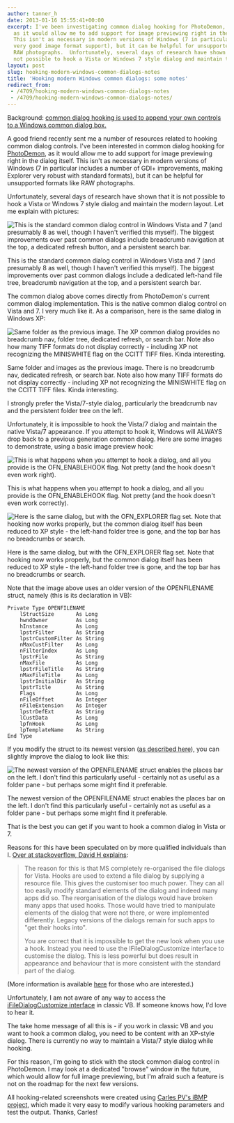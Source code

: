 ```yaml
---
author: tanner_h
date: 2013-01-16 15:55:41+00:00
excerpt: I've been investigating common dialog hooking for PhotoDemon,
  as it would allow me to add support for image previewing right in the dialog itself.
  This isn't as necessary in modern versions of Windows (7 in particular includes
  very good image format support), but it can be helpful for unsupported formats like
  RAW photographs.  Unfortunately, several days of research have shown that it is
  not possible to hook a Vista or Windows 7 style dialog and maintain the modern layout...
layout: post
slug: hooking-modern-windows-common-dialogs-notes
title: 'Hooking modern Windows common dialogs: some notes'
redirect_from:
 - /4709/hooking-modern-windows-common-dialogs-notes
 - /4709/hooking-modern-windows-common-dialogs-notes/
---
```


Background: [common dialog hooking is used to append your own controls to a Windows common dialog box.](http://msdn.microsoft.com/en-us/library/ms646951%28VS.85%29.aspx)

A good friend recently sent me a number of resources related to hooking common dialog controls. I've been interested in common dialog hooking for [PhotoDemon](https://photodemon.org), as it would allow me to add support for image previewing right in the dialog itself. This isn't as necessary in modern versions of Windows (7 in particular includes a number of GDI+ improvements, making Explorer very robust with standard formats), but it can be helpful for unsupported formats like RAW photographs.

Unfortunately, several days of research have shown that it is not possible to hook a Vista or Windows 7 style dialog and maintain the modern layout. Let me explain with pictures:

![This is the standard common dialog control in Windows Vista and 7 (and presumably 8 as well, though I haven't verified this myself).  The biggest improvements over past common dialogs include breadcrumb navigation at the top, a dedicated refresh button, and a persistent search bar.](images/Vista_7_commondialog-600x394.png) 

This is the standard common dialog control in Windows Vista and 7 (and presumably 8 as well, though I haven't verified this myself).  The biggest improvements over past common dialogs include a dedicated left-hand file tree, breadcrumb navigation at the top, and a persistent search bar.

The common dialog above comes directly from PhotoDemon's current common dialog implementation. This is the native common dialog control on Vista and 7. I very much like it. As a comparison, here is the same dialog in Windows XP:

![Same folder as the previous image.  The XP common dialog provides no breadcrumb nav, folder tree, dedicated refresh, or search bar.  Note also how many TIFF formats do not display correctly - including XP not recognizing the MINISWHITE flag on the CCITT TIFF files.  Kinda interesting.](images/XP_commondialog-600x386.png)

Same folder and images as the previous image.  There is no breadcrumb nav, dedicated refresh, or search bar.  Note also how many TIFF formats do not display correctly - including XP not recognizing the MINISWHITE flag on the CCITT TIFF files.  Kinda interesting.

I strongly prefer the Vista/7-style dialog, particularly the breadcrumb nav and the persistent folder tree on the left.

Unfortunately, it is impossible to hook the Vista/7 dialog and maintain the native Vista/7 appearance. If you attempt to hook it, Windows will ALWAYS drop back to a previous generation common dialog. Here are some images to demonstrate, using a basic image preview hook:

![This is what happens when you attempt to hook a dialog, and all you provide is the OFN_ENABLEHOOK flag.  Not pretty (and the hook doesn't even work right).](images/commondialog_hook_1.png) 

This is what happens when you attempt to hook a dialog, and all you provide is the OFN_ENABLEHOOK flag. Not pretty (and the hook doesn't even work correctly).

![Here is the same dialog, but with the OFN_EXPLORER flag set.  Note that hooking now works properly, but the common dialog itself has been reduced to XP style - the left-hand folder tree is gone, and the top bar has no breadcrumbs or search.](images/commondialog_hook_OFN_EXPLORER.png)

Here is the same dialog, but with the OFN_EXPLORER flag set. Note that hooking now works properly, but the common dialog itself has been reduced to XP style - the left-hand folder tree is gone, and the top bar has no breadcrumbs or search.

Note that the image above uses an older version of the OPENFILENAME struct, namely (this is its declaration in VB):

    
    Private Type OPENFILENAME
        lStructSize       As Long
        hwndOwner         As Long
        hInstance         As Long
        lpstrFilter       As String
        lpstrCustomFilter As String
        nMaxCustFilter    As Long
        nFilterIndex      As Long
        lpstrFile         As String
        nMaxFile          As Long
        lpstrFileTitle    As String
        nMaxFileTitle     As Long
        lpstrInitialDir   As String
        lpstrTitle        As String
        Flags             As Long
        nFileOffset       As Integer
        nFileExtension    As Integer
        lpstrDefExt       As String
        lCustData         As Long
        lpfnHook          As Long
        lpTemplateName    As String
    End Type


If you modify the struct to its newest version ([as described here](http://msdn.microsoft.com/en-us/library/ms646839%28v=vs.85%29.aspx)), you can slightly improve the dialog to look like this:

![The newest version of the OPENFILENAME struct enables the places bar on the left.  I don't find this particularly useful - certainly not as useful as a folder pane - but perhaps some might find it preferable.](images/commondialog_hook_OFN_EXPLORER_new_struct.png)

The newest version of the OPENFILENAME struct enables the places bar on the left. I don't find this particularly useful - certainly not as useful as a folder pane - but perhaps some might find it preferable.

That is the best you can get if you want to hook a common dialog in Vista or 7.

Reasons for this have been speculated on by more qualified individuals than I.  [Over at stackoverflow, David H explains](http://stackoverflow.com/questions/4731218/ofn-enablehook-modifies-the-look-of-getopenfilename):

> The reason for this is that MS completely re-organised the file dialogs for Vista. Hooks are used to extend a file dialog by supplying a resource file. This gives the customiser too much power. They can all too easily modify standard elements of the dialog and indeed many apps did so. The reorganisation of the dialogs would have broken many apps that used hooks. Those would have tried to manipulate elements of the dialog that were not there, or were implemented differently. Legacy versions of the dialogs remain for such apps to "get their hooks into".
> 
> You are correct that it is impossible to get the new look when you use a hook. Instead you need to use the IFileDialogCustomize interface to customise the dialog. This is less powerful but does result in appearance and behaviour that is more consistent with the standard part of the dialog.

(More information is available [here](http://social.msdn.microsoft.com/Forums/en/windowsuidevelopment/thread/78382324-9c23-4619-adfd-3cfd0288914e) for those who are interested.)

Unfortunately, I am not aware of any way to access the [iFileDialogCustomize interface](http://msdn.microsoft.com/en-us/library/ms645818.aspx) in classic VB.  If someone knows how, I'd love to hear it.

The take home message of all this is - if you work in classic VB and you want to hook a common dialog, you need to be content with an XP-style dialog.  There is currently no way to maintain a Vista/7 style dialog while hooking.

For this reason, I'm going to stick with the stock common dialog control in PhotoDemon.  I may look at a dedicated "browse" window in the future, which would allow for full image previewing, but I'm afraid such a feature is not on the roadmap for the next few versions.

All hooking-related screenshots were created using [Carles PV's iBMP project](http://www.planetsourcecode.com/vb/scripts/ShowCode.asp?txtCodeId=42376&lngWId=1), which made it very easy to modify various hooking parameters and test the output.  Thanks, Carles!
